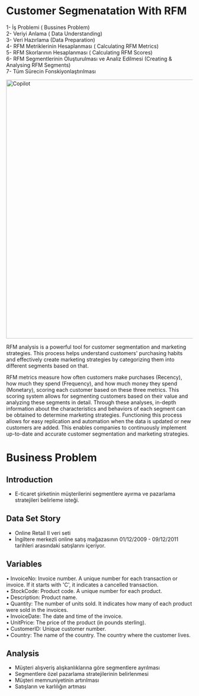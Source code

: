 # Customer Segmenatation With RFM

1- İş Problemi ( Bussines Problem)  
2- Veriyi Anlama ( Data Understanding)  
3- Veri Hazırlama (Data Preparation)  
4- RFM Metriklerinin Hesaplanması ( Calculating RFM Metrics)  
5- RFM Skorlarının Hesaplanması ( Calculating RFM Scores)  
6- RFM Segmentlerinin Oluşturulması ve Analiz Edilmesi (Creating & Analysing RFM Segments)  
7- Tüm Sürecin Fonskiyonlaştırılması      

  <img src="https://sp-ao.shortpixel.ai/client/to_auto,q_glossy,ret_img,w_1430,h_809/https://www.responsedga.com/wp-content/uploads/2021/02/Incontent_image.png" alt="Copilot" width="700" height=auto>    

RFM analysis is a powerful tool for customer segmentation and marketing strategies. This process helps understand customers' purchasing habits and effectively create marketing strategies by categorizing them into different segments based on that.  

RFM metrics measure how often customers make purchases (Recency), how much they spend (Frequency), and how much money they spend (Monetary), scoring each customer based on these three metrics. This scoring system allows for segmenting customers based on their value and analyzing these segments in detail. Through these analyses, in-depth information about the characteristics and behaviors of each segment can be obtained to determine marketing strategies. Functioning this process allows for easy replication and automation when the data is updated or new customers are added. This enables companies to continuously implement up-to-date and accurate customer segmentation and marketing strategies.

# Business Problem

## Introduction
- E-ticaret şirketinin müşterilerini segmentlere ayırma ve pazarlama stratejileri belirleme isteği.  

## Data Set Story
- Online Retail II veri seti  
- İngiltere merkezli online satış mağazasının 01/12/2009 - 09/12/2011 tarihleri arasındaki satışlarını içeriyor.  

## Variables
• InvoiceNo: Invoice number. A unique number for each transaction or invoice. If it starts with 'C', it indicates a cancelled transaction.  
• StockCode: Product code. A unique number for each product.  
• Description: Product name.  
• Quantity: The number of units sold. It indicates how many of each product were sold in the invoices.  
• InvoiceDate: The date and time of the invoice.  
• UnitPrice: The price of the product (in pounds sterling).  
• CustomerID: Unique customer number.  
• Country: The name of the country. The country where the customer lives.  

## Analysis
- Müşteri alışveriş alışkanlıklarına göre segmentlere ayrılması  
- Segmentlere özel pazarlama stratejilerinin belirlenmesi  
- Müşteri memnuniyetinin artırılması  
- Satışların ve karlılığın artması  



















